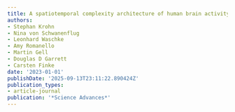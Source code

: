 ```yaml
---
title: A spatiotemporal complexity architecture of human brain activity
authors:
- Stephan Krohn
- Nina von Schwanenflug
- Leonhard Waschke
- Amy Romanello
- Martin Gell
- Douglas D Garrett
- Carsten Finke
date: '2023-01-01'
publishDate: '2025-09-13T23:11:22.890424Z'
publication_types:
- article-journal
publication: '*Science Advances*'
---
```

